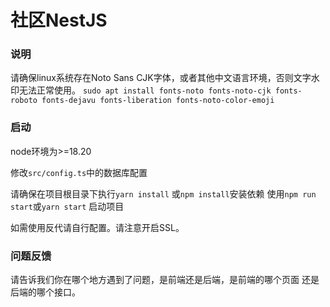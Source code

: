 # 社区NestJS

### 说明
请确保linux系统存在Noto Sans CJK字体，或者其他中文语言环境，否则文字水印无法正常使用。
`sudo apt install fonts-noto fonts-noto-cjk fonts-roboto fonts-dejavu fonts-liberation fonts-noto-color-emoji`

### 启动
node环境为>=18.20

修改`src/config.ts`中的数据库配置

请确保在项目根目录下执行`yarn install` 或`npm install`安装依赖
使用`npm run start`或`yarn start` 启动项目

如需使用反代请自行配置。请注意开启SSL。

### 问题反馈
请告诉我们你在哪个地方遇到了问题，是前端还是后端，是前端的哪个页面 还是后端的哪个接口。